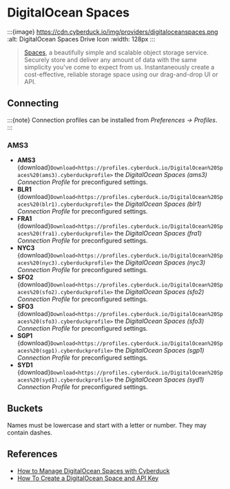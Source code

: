 DigitalOcean Spaces
====

:::{image} https://cdn.cyberduck.io/img/providers/digitaloceanspaces.png
:alt: DigitalOcean Spaces Drive Icon
:width: 128px
:::

> [Spaces](https://www.digitalocean.com/products/object-storage/), a beautifully simple and scalable object storage service. Securely store and deliver any amount of data with the same simplicity you've come to expect from us. Instantaneously create a cost-effective, reliable storage space using our drag-and-drop UI or API.

## Connecting

:::{note}
Connection profiles can be installed from *Preferences → Profiles*.
:::

### AMS3

- **AMS3** {download}`Download<https://profiles.cyberduck.io/DigitalOcean%20Spaces%20(ams3).cyberduckprofile>` the *DigitalOcean Spaces (ams3) Connection Profile* for preconfigured settings.
- **BLR1** {download}`Download<https://profiles.cyberduck.io/DigitalOcean%20Spaces%20(blr1).cyberduckprofile>` the *DigitalOcean Spaces (blr1) Connection Profile* for preconfigured settings.
- **FRA1** {download}`Download<https://profiles.cyberduck.io/DigitalOcean%20Spaces%20(fra1).cyberduckprofile>` the *DigitalOcean Spaces (fra1) Connection Profile* for preconfigured settings.
- **NYC3** {download}`Download<https://profiles.cyberduck.io/DigitalOcean%20Spaces%20(nyc3).cyberduckprofile>` the *DigitalOcean Spaces (nyc3) Connection Profile* for preconfigured settings.
- **SFO2** {download}`Download<https://profiles.cyberduck.io/DigitalOcean%20Spaces%20(sfo2).cyberduckprofile>` the *DigitalOcean Spaces (sfo2) Connection Profile* for preconfigured settings.
- **SFO3** {download}`Download<https://profiles.cyberduck.io/DigitalOcean%20Spaces%20(sfo3).cyberduckprofile>` the *DigitalOcean Spaces (sfo3) Connection Profile* for preconfigured settings.
- **SGP1** {download}`Download<https://profiles.cyberduck.io/DigitalOcean%20Spaces%20(sgp1).cyberduckprofile>` the *DigitalOcean Spaces (sgp1) Connection Profile* for preconfigured settings.
- **SYD1** {download}`Download<https://profiles.cyberduck.io/DigitalOcean%20Spaces%20(syd1).cyberduckprofile>` the *DigitalOcean Spaces (syd1) Connection Profile* for preconfigured settings.

## Buckets

Names must be lowercase and start with a letter or number. They may contain dashes.

## References

- [How to Manage DigitalOcean Spaces with Cyberduck](https://docs.digitalocean.com/products/spaces/resources/cyberduck/)
- [How To Create a DigitalOcean Space and API Key](https://www.digitalocean.com/community/tutorials/how-to-create-a-digitalocean-space-and-api-key)
